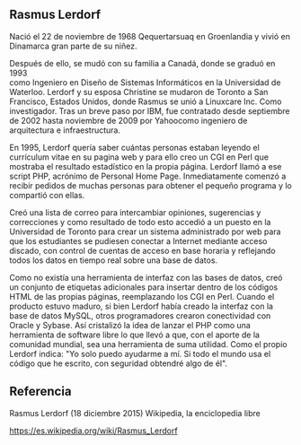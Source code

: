 ## Rasmus Lerdorf ##

Nació el 22 de noviembre de 1968 Qequertarsuaq en Groenlandia y 
vivió en Dinamarca gran parte de su niñez. 

Después de ello, se mudó con su familia a Canadá, donde se graduó en 1993  
como Ingeniero en Diseño de Sistemas Informáticos en la Universidad de Waterloo. 
Lerdorf y su esposa Christine se mudaron de Toronto a San Francisco, Estados Unidos, 
donde Rasmus se unió a Linuxcare Inc. Como investigador. 
Tras un breve paso por IBM, fue contratado desde septiembre de 2002 hasta noviembre de 2009 
por Yahoocomo ingeniero de arquitectura e infraestructura.

En 1995, Lerdorf quería saber cuántas personas estaban leyendo el currículum vitae en su pagina web 
y para ello creo un CGI en Perl que mostraba el resultado estadístico en la propia página. 
Lerdorf llamó a ese script PHP, acrónimo de Personal Home Page. 
Inmediatamente comenzó a recibir pedidos de muchas personas para obtener el pequeño programa 
y lo compartió con ellas. 

Creó una lista de correo para intercambiar opiniones, sugerencias y correcciones 
y como resultado de todo esto accedió a un puesto en la Universidad de Toronto 
para crear un sistema administrado por web para que los estudiantes se pudiesen 
conectar a Internet mediante acceso discado, con control de cuentas de acceso 
en base horaria y reflejando todos los datos en tiempo real sobre una base de datos.

Como no existía una herramienta de interfaz con las bases de datos, 
creó un conjunto de etiquetas adicionales para insertar dentro de los códigos HTML 
de las propias páginas, reemplazando los CGI en Perl. 
Cuando el producto estuvo maduro, si bien Lerdorf había creado la interfaz 
con la base de datos MySQL, otros programadores crearon conectividad con Oracle y Sybase.
Así cristalizó la idea de lanzar el PHP como una herramienta de software libre 
lo que llevó a que, con el aporte de la comunidad mundial, sea una herramienta de suma utilidad. 
Como el propio Lerdorf indica: "Yo solo puedo ayudarme a mí. 
Si todo el mundo usa el código que he escrito, con seguridad obtendré algo de él".



## Referencia ##

Rasmus Lerdorf (18 diciembre 2015)  Wikipedia, la enciclopedia libre
 
https://es.wikipedia.org/wiki/Rasmus_Lerdorf
